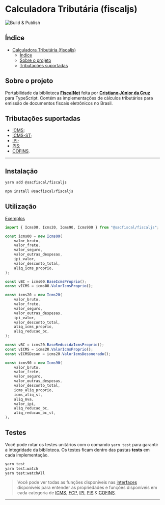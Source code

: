 # Calculadora Tributária (fiscaljs)

![Build & Publish](https://github.com/sacfiscal/fiscaljs/actions/workflows/npm-publish.yml/badge.svg)

## Índice

-   [Calculadora Tributária (fiscaljs)](#calculadora-tributária-fiscaljs)
    -   [Índice](#índice)
    -   [Sobre o projeto](#sobre-o-projeto)
    -   [Tributações suportadas](#tributações-suportadas)

## Sobre o projeto

Portabilidade da biblioteca [**FiscalNet**](https://github.com/sacfiscal/FiscalNet/tree/master) feita por [**Cristiano Júnior da Cruz**](https://github.com/cristiano-linvix) para TypeScript. Contém as implementações de cálculos tributários para emissão de documentos fiscais eletrônicos no Brasil.

## Tributações suportadas

-   [ICMS](https://pt.wikipedia.org/wiki/Imposto_sobre_Circula%C3%A7%C3%A3o_de_Mercadorias_e_Servi%C3%A7os);
-   [ICMS-ST](<https://www.totvs.com/blog/adequacao-a-legislacao/substituicao-tributaria/#:~:text=A%20Substitui%C3%A7%C3%A3o%20Tribut%C3%A1ria%20(ST)%20%C3%A9,produto%20chegue%20ao%20consumidor%20final.>);
-   [IPI](https://pt.wikipedia.org/wiki/Imposto_sobre_Produtos_Industrializados);
-   [PIS](https://pt.wikipedia.org/wiki/PIS/PASEP);
-   [COFINS](https://pt.wikipedia.org/wiki/Contribui%C3%A7%C3%A3o_para_o_Financiamento_da_Seguridade_Social).

---

## Instalação

```bash
yarn add @sacfiscal/fiscaljs
```

```bash
npm install @sacfiscal/fiscaljs
```

## Utilização

[Exemplos](examples/README.md)

```typescript
import { Icms00, Icms20, Icms90, Icms900 } from "@sacfiscal/fiscaljs";

const icms00 = new Icms00(
    valor_bruto,
    valor_frete,
    valor_seguro,
    valor_outras_despesas,
    ipi_valor,
    valor_desconto_total,
    aliq_icms_proprio,
);

const vBC = icms00.BaseIcmsProprio();
const vICMS = icms00.ValorIcmsProprio();

const icms20 = new Icms20(
    valor_bruto,
    valor_frete,
    valor_seguro,
    valor_outras_despesas,
    ipi_valor,
    valor_desconto_total,
    aliq_icms_proprio,
    aliq_reducao_bc,
);

const vBC = icms20.BaseReduzidaIcmsProprio();
const vICMS = icms20.ValorIcmsProprio();
const vICMSDeson = icms20.ValorIcmsDesonerado();

const icms90 = new Icms90(
    valor_bruto,
    valor_frete,
    valor_seguro,
    valor_outras_despesas,
    valor_desconto_total,
    icms_aliq_proprio,
    icms_aliq_st,
    aliq_mva,
    valor_ipi,
    aliq_reducao_bc,
    aliq_reducao_bc_st,
);
```

## Testes

Você pode rotar os testes unitários com o comando `yarn test` para garantir a integridade da biblioteca.
Os testes ficam dentro das pastas __tests__ em cada implementação.

```bash
yarn test
yarn test:watch
yarn test:watchAll
```


> Você pode ver todas as funções disponíveis nas [interfaces](src/interfaces/) disponíveis para entender as propriedades e funções disponíveis em cada categoria de [ICMS](src/interfaces/icms/categorias.ts), [FCP](src/interfaces/icms/fcp.ts), [IPI](src/interfaces/ipi/index.ts), [PIS](src/interfaces/pis/index.ts) & [COFINS](src/interfaces/cofins/index.ts).

---
